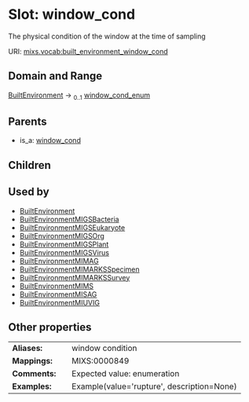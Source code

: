 
# Slot: window_cond


The physical condition of the window at the time of sampling

URI: [mixs.vocab:built_environment_window_cond](https://w3id.org/mixs/vocab/built_environment_window_cond)


## Domain and Range

[BuiltEnvironment](BuiltEnvironment.md) &#8594;  <sub>0..1</sub> [window_cond_enum](window_cond_enum.md)

## Parents

 *  is_a: [window_cond](window_cond.md)

## Children


## Used by

 * [BuiltEnvironment](BuiltEnvironment.md)
 * [BuiltEnvironmentMIGSBacteria](BuiltEnvironmentMIGSBacteria.md)
 * [BuiltEnvironmentMIGSEukaryote](BuiltEnvironmentMIGSEukaryote.md)
 * [BuiltEnvironmentMIGSOrg](BuiltEnvironmentMIGSOrg.md)
 * [BuiltEnvironmentMIGSPlant](BuiltEnvironmentMIGSPlant.md)
 * [BuiltEnvironmentMIGSVirus](BuiltEnvironmentMIGSVirus.md)
 * [BuiltEnvironmentMIMAG](BuiltEnvironmentMIMAG.md)
 * [BuiltEnvironmentMIMARKSSpecimen](BuiltEnvironmentMIMARKSSpecimen.md)
 * [BuiltEnvironmentMIMARKSSurvey](BuiltEnvironmentMIMARKSSurvey.md)
 * [BuiltEnvironmentMIMS](BuiltEnvironmentMIMS.md)
 * [BuiltEnvironmentMISAG](BuiltEnvironmentMISAG.md)
 * [BuiltEnvironmentMIUVIG](BuiltEnvironmentMIUVIG.md)

## Other properties

|  |  |  |
| --- | --- | --- |
| **Aliases:** | | window condition |
| **Mappings:** | | MIXS:0000849 |
| **Comments:** | | Expected value: enumeration |
| **Examples:** | | Example(value='rupture', description=None) |

